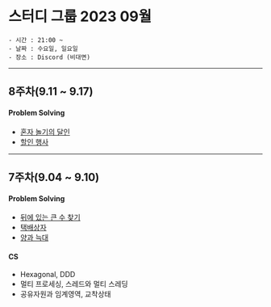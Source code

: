 # 스터디 그룹 2023 09월
~~~
- 시간 : 21:00 ~ 
- 날짜 : 수요일, 일요일
- 장소 : Discord (비대면)
~~~
<hr/>


## 8주차(9.11 ~ 9.17)
#### Problem Solving
* [혼자 놀기의 달인](https://school.programmers.co.kr/learn/courses/30/lessons/131130)
* [할인 행사](https://school.programmers.co.kr/learn/courses/30/lessons/131127)

---

## 7주차(9.04 ~ 9.10)
#### Problem Solving
* [뒤에 있는 큰 수 찾기](https://school.programmers.co.kr/learn/courses/30/lessons/154539)
* [택배상자](https://school.programmers.co.kr/learn/courses/30/lessons/131704)
* [양과 늑대](https://school.programmers.co.kr/learn/courses/30/lessons/92343)

#### CS
* Hexagonal, DDD
* 멀티 프로세싱, 스레드와 멀티 스레딩
* 공유자원과 임계영역, 교착상태
